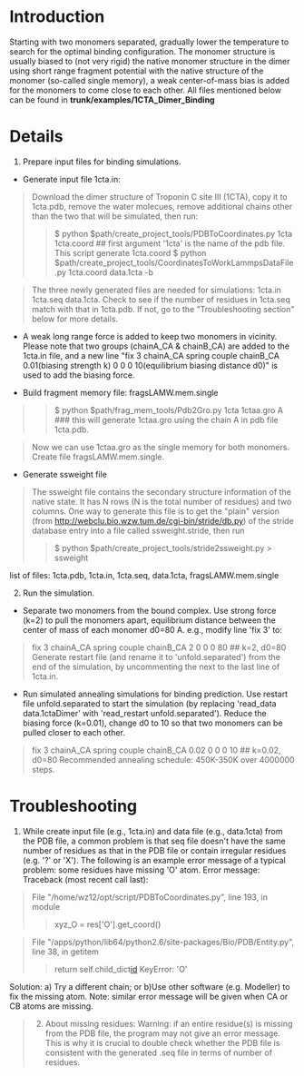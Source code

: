 # Introduction #
Starting with two monomers separated, gradually lower the temperature to search for the optimal binding configuration. The monomer structure is usually biased to (not very rigid) the native monomer structure in the dimer using short range fragment potential with the native structure of the monomer (so-called single memory), a weak center-of-mass bias is added for the monomers to come close to each other. All files mentioned below can be found in **trunk/examples/1CTA\_Dimer\_Binding**

# Details #
1. Prepare input files for binding simulations.
  * Generate input file 1cta.in:
> Download the dimer structure of Troponin C site III (1CTA), copy it to 1cta.pdb, remove the water molecues, remove additional chains other than the two that will be simulated, then run:
> > $ python $path/create\_project\_tools/PDBToCoordinates.py 1cta 1cta.coord  ## first argument '1cta' is the name of the pdb file. This script generate 1cta.coord
> > $ python $path/create\_project\_tools/CoordinatesToWorkLammpsDataFile.py 1cta.coord data.1cta -b

> The three newly generated files are needed for simulations: 1cta.in  1cta.seq  data.1cta. Check to see if the number of residues in 1cta.seq match with that in 1cta.pdb. If not, go to the "Troubleshooting section" below for more details.

  * A weak long range force is added to keep two monomers in vicinity. Please note that two groups (chainA\_CA & chainB\_CA) are added to the 1cta.in file, and a new line "fix 3 chainA\_CA spring couple chainB\_CA 0.01(biasing strength k) 0 0 0 10(equilibrium biasing distance d0)" is used to add the biasing force.

  * Build fragment memory file: fragsLAMW.mem.single
> > $ python $path/frag\_mem\_tools/Pdb2Gro.py 1cta 1ctaa.gro A   ### this will generate 1ctaa.gro using the chain A in pdb file 1cta.pdb.

> Now we can use 1ctaa.gro as the single memory for both monomers. Create file fragsLAMW.mem.single.

  * Generate ssweight file
> The ssweight file contains the secondary structure information of the native state. It has N rows (N is the total number of residues) and two columns. One way to generate this file is to get the "plain" version (from http://webclu.bio.wzw.tum.de/cgi-bin/stride/db.py)
of the stride database entry into a file called ssweight.stride, then run
> > $ python $path/create\_project\_tools/stride2ssweight.py > ssweight

list of files: 1cta.pdb, 1cta.in, 1cta.seq, data.1cta, fragsLAMW.mem.single

2. Run the simulation.
  * Separate two monomers from the bound complex. Use strong force (k=2) to pull the monomers apart, equilibrium distance between the center of mass of each monomer d0=80 A. e.g., modify line 'fix 3' to:

> fix 3 chainA\_CA spring couple chainB\_CA 2 0 0 0 80   ## k=2, d0=80
> Generate restart file (and rename it to 'unfold.separated') from the end of the simulation, by uncommenting the next to the last line of 1cta.in.
  * Run simulated annealing simulations for binding prediction. Use restart file unfold.separated to start the simulation (by replacing 'read\_data data.1ctaDimer' with 'read\_restart unfold.separated'). Reduce the biasing force (k=0.01), change d0 to 10 so that two monomers can be pulled closer to each other.
> fix 3 chainA\_CA spring couple chainB\_CA 0.02 0 0 0 10  ## k=0.02, d0=80
> Recommended annealing schedule: 450K-350K over 4000000 steps.

# Troubleshooting #
  1. While create input file (e.g., 1cta.in) and data file (e.g., data.1cta) from the PDB file, a common problem is that seq file doesn't have the same number of residues as that in the PDB file or contain irregular residues (e.g. '?' or 'X'). The following is an example error message of a typical problem: some residues have missing 'O' atom.
Error message:
Traceback (most recent call last):
> File "/home/wz12/opt/script/PDBToCoordinates.py", line 193, in module
> > xyz\_O = res['O'].get\_coord()

> File "/apps/python/lib64/python2.6/site-packages/Bio/PDB/Entity.py", line 38, in getitem
> > return self.child\_dict[id](id.md)
KeyError: 'O'

Solution: a) Try a different chain; or b)Use other software (e.g. Modeller) to fix the missing atom.
Note: similar error message will be given when CA or CB atoms are missing.


> 2. About missing residues: Warning: if an entire residue(s) is missing from the PDB file, the program may not give an error message. This is why it is crucial to double check whether the PDB file is consistent with the generated .seq file in terms of number of residues.